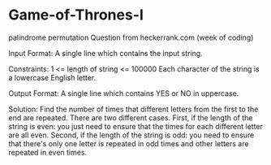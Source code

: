 # Game-of-Thrones-I
palindrome permutation
Question from heckerrank.com (week of coding)

Input Format:
  A single line which contains the input string.

Constraints:
  1 <= length of string <= 100000 
  Each character of the string is a lowercase English letter.
  
Output Format:
  A single line which contains YES or NO in uppercase.
  
Solution:
    Find the number of times that different letters from the first to the end are repeated. There are two different cases. First, if the length of the string is even: you just need to ensure that the times for each different letter are all even. Second, if the length of the string is odd: you need to ensure that there's only one letter is repeated in odd times and other letters are repeated in even times.

